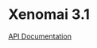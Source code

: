 # Xenomai 3.1

[API Documentation](https://xenomai.org/documentation/xenomai-3/html/xeno3prm/index.html)
